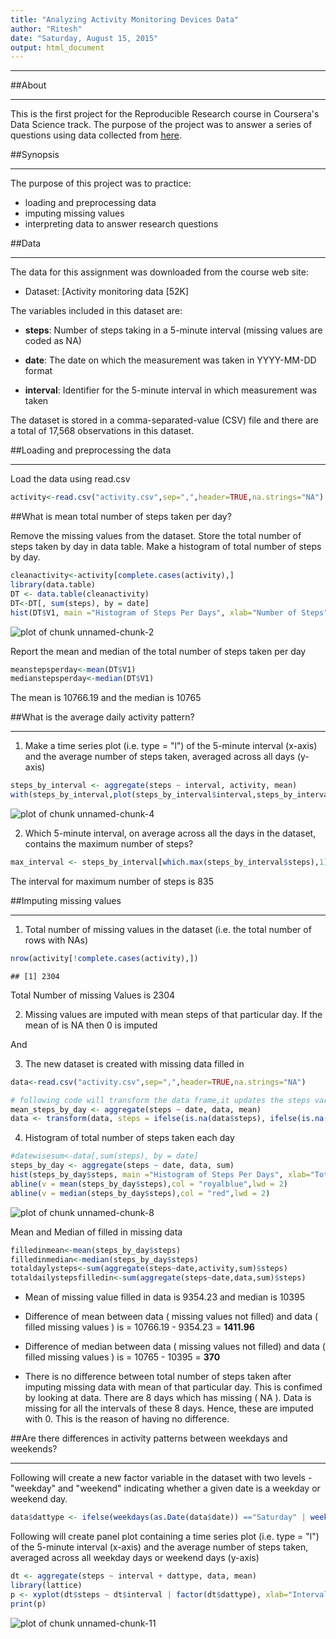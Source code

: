 ```yaml
---
title: "Analyzing Activity Monitoring Devices Data"
author: "Ritesh"
date: "Saturday, August 15, 2015"
output: html_document
---
```


___________________________________________________________________________________________________


##About
___________________________________________________________________________________________________
This is the first project for the Reproducible Research course in Coursera's Data Science track. The purpose of the project was to answer a series of questions using data collected from [here](https://d396qusza40orc.cloudfront.net/repdata%2Fdata%2Factivity.zip).

##Synopsis
___________________________________________________________________________________________________
The purpose of this project was to practice:

* loading and preprocessing data
* imputing missing values
* interpreting data to answer research questions


##Data
___________________________________________________________________________________________________
The data for this assignment was downloaded from the course web site:

* Dataset: [Activity monitoring data [52K]

The variables included in this dataset are:

* **steps**: Number of steps taking in a 5-minute interval (missing values are coded as NA)

* **date**: The date on which the measurement was taken in YYYY-MM-DD format

* **interval**: Identifier for the 5-minute interval in which measurement was taken

The dataset is stored in a comma-separated-value (CSV) file and there are a total of 17,568 observations in this dataset.


##Loading and preprocessing the data
___________________________________________________________________________________________________

Load the data using read.csv


```r
activity<-read.csv("activity.csv",sep=",",header=TRUE,na.strings="NA")
```

##What is mean total number of steps taken per day?

Remove the missing values from the dataset. Store the total number of steps taken by day in data table. Make a histogram of total number of steps by day.


```r
cleanactivity<-activity[complete.cases(activity),]
library(data.table)
DT <- data.table(cleanactivity)
DT<-DT[, sum(steps), by = date]
hist(DT$V1, main ="Histogram of Steps Per Days", xlab="Number of Steps",ylab="Number of Days")
```

![plot of chunk unnamed-chunk-2](figure/unnamed-chunk-2-1.png) 

Report the mean and median of the total number of steps taken per day


```r
meanstepsperday<-mean(DT$V1)
medianstepsperday<-median(DT$V1)
```

The mean is 10766.19 and the median is 10765

##What is the average daily activity pattern?
___________________________________________________________________________________________________


1. Make a time series plot (i.e. type = "l") of the 5-minute interval (x-axis) and the average  number of steps taken, averaged across all days (y-axis)


```r
steps_by_interval <- aggregate(steps ~ interval, activity, mean)
with(steps_by_interval,plot(steps_by_interval$interval,steps_by_interval$steps,type="l",xlab="Dates ( 5 Minute Interval )",ylab="Average Number Of Steps"))
```

![plot of chunk unnamed-chunk-4](figure/unnamed-chunk-4-1.png) 

2. Which 5-minute interval, on average across all the days in the dataset, contains the maximum number of steps?


```r
max_interval <- steps_by_interval[which.max(steps_by_interval$steps),1]
```

The interval for maximum number of steps is 835

##Imputing missing values
___________________________________________________________________________________________________

1. Total number of missing values in the dataset (i.e. the total number of rows with NAs)


```r
nrow(activity[!complete.cases(activity),])
```

```
## [1] 2304
```

Total Number of missing Values is 2304

2. Missing values are imputed with mean steps of that particular day. If the mean of is NA then 0 is imputed

And

3. The new dataset is created with missing data filled in



```r
data<-read.csv("activity.csv",sep=",",header=TRUE,na.strings="NA")

# following code will transform the data frame,it updates the steps variable for given observation if it is null with the mean of that particular day. If the mean steps of given day is NA, then it is filled in with 0.  
mean_steps_by_day <- aggregate(steps ~ date, data, mean)
data <- transform(data, steps = ifelse(is.na(data$steps), ifelse(is.na(mean_steps_by_day$steps[match(data$date, mean_steps_by_day$date)]),0,mean_steps_by_day$steps[match(data$date, mean_steps_by_day$date)]), data$steps))
```

4. Histogram of total number of steps taken each day


```r
#datewisesum<-data[,sum(steps), by = date]
steps_by_day <- aggregate(steps ~ date, data, sum)
hist(steps_by_day$steps, main ="Histogram of Steps Per Days", xlab="Total Steps",ylab="Number of Days")
abline(v = mean(steps_by_day$steps),col = "royalblue",lwd = 2)
abline(v = median(steps_by_day$steps),col = "red",lwd = 2)
```

![plot of chunk unnamed-chunk-8](figure/unnamed-chunk-8-1.png) 

Mean and Median of filled in missing data


```r
filledinmean<-mean(steps_by_day$steps)
filledinmedian<-median(steps_by_day$steps)
totaldaylysteps<-sum(aggregate(steps~date,activity,sum)$steps)
totaldailystepsfilledin<-sum(aggregate(steps~date,data,sum)$steps)
```

* Mean of missing value filled in data is 9354.23 and median is 10395

* Difference of mean between data ( missing values not filled) and data ( filled missing values ) is = 10766.19 - 9354.23 = **1411.96**

* Difference of median between data ( missing values not filled) and data ( filled missing values ) is = 10765 - 10395 = **370**

* There is no difference between total number of steps taken after imputing missing data with mean of that particular day. This is confimed by looking at data. There are 8 days which has missing ( NA ). Data is missing for all the intervals of these 8 days. Hence, these are imputed with 0. This is the reason of having no difference. 

##Are there differences in activity patterns between weekdays and weekends?
_______________________________________________________________________________________________________________________

Following will create a new factor variable in the dataset with two levels - "weekday" and "weekend" indicating whether a given date is a weekday or weekend day.


```r
data$dattype <- ifelse(weekdays(as.Date(data$date)) =="Saturday" | weekdays(as.Date(data$date)) =="Sunday","weekend", "weekday")
```


Following will create panel plot containing a time series plot (i.e. type = "l") of the 5-minute interval (x-axis) and the average number of steps taken, averaged across all weekday days or weekend days (y-axis)


```r
dt <- aggregate(steps ~ interval + dattype, data, mean)
library(lattice)
p <- xyplot(dt$steps ~ dt$interval | factor(dt$dattype), xlab="Interval",ylab="Steps",layout=c(1,2),type="l")
print(p)
```

![plot of chunk unnamed-chunk-11](figure/unnamed-chunk-11-1.png) 
